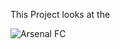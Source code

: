 This Project looks at the 

![Arsenal FC](https://user-images.githubusercontent.com/46352240/64827645-1a51fb80-d593-11e9-9229-df74e23f877e.jpg)
